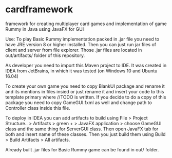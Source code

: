 # cardframework
framework for creating multiplayer card games and implementation of game Rummy in Java using JavaFX for GUI

Use:
To play Basic Rummy implementation packed in .jar file you need to have JRE version 8 or higher installed. Then you can just run jar files of client and server from file explorer. Those .jar files are located in out/artifacts/ folder of this repository.

As developer you need to import this Maven project to IDE. It was created in IDEA from JetBrains, in which it was tested (on Windows 10 and Ubuntu 16.04)

To create your own game you need to copy BlankUI package and rename it and its mentions in files insied or just rename it and insert your code to this template primary where //TODO is written. If you decide to do a copy of this package you need to copy GameGUI.fxml as well and change path to Controller class inside this file. 

To deploy in IDEA you can add artifacts to build using File > Project Structure.. > Artifacts > green + > JavaFX application > choose GameGUI class and the same thing for ServerGUI class. Then open JavaFX tab for both and insert name of these classes. Then you just build them using Build > Build Artifacts > All artifacts. 

Already built .jar files for Basic Rummy game can be found in out/ folder.

